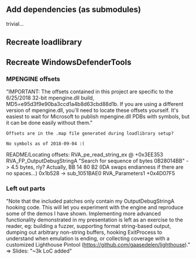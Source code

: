 Add dependencies (as submodules)
--------------------------------

trivial...

Recreate loadlibrary
--------------------

Recreate WindowsDefenderTools
-----------------------------

### MPENGINE offsets

"IMPORTANT: The offsets contained in this project are specific to the 6/25/2018 32-bit mpengine.dll build, MD5=e95d3f9e90ba3ccd1a4b8d63cbd88d1b. If you are using a different version of mpengine.dll, you'll need to locate these offsets yourself. It's easiest to wait for Microsoft to publish mpengine.dll PDBs with symbols, but it can be done easily without them."
        
    Offsets are in the .map file generated during loadlibrary setup?

    No symbols as of 2018-09-04 :(

README/Locating offsets:
    RVA_pe_read_string_ex @ +0x3EE353
    RVA_FP_OutputDebugStringA
        "Search for sequence of bytes 0B28014BB" -> 4.5 bytes, rly?
            Actually, BB 14 80 B2 (IDA swaps endianness if there are no spaces...)
        0x1b528 -> sub_1051BAE0
    RVA_Parameters1
        +0x4D07F5

### Left out parts

"Note that the included patches only contain my OutputDebugStringA hooking code. This will let you experiment with the engine and reproduce some of the demos I have shown. Implementing more advanced functionality demonstrated in my presentation is left as an exercise to the reader, eg: building a fuzzer, supporting format string-based output, dumping out arbitrary non-string buffers, hooking ExitProcess to understand when emulation is ending, or collecting coverage with a customized Lighthouse Pintool (https://github.com/gaasedelen/lighthouse)."
    => Slides: "~3k LoC added"
